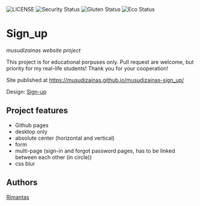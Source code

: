 ![LICENSE](https://img.shields.io/badge/license-MIT-blue.svg?style=flat-square)
![Security Status](https://img.shields.io/security-headers?label=Security&url=https%3A%2F%2Fgithub.com&style=flat-square)
![Gluten Status](https://img.shields.io/badge/Gluten-Free-green.svg)
![Eco Status](https://img.shields.io/badge/ECO-Friendly-green.svg)

# Sign_up

_musudizainas website project_

This project is for educational porpuses only. Pull request are welcome, but priority for my real-life students! Thank you for your cooperation!

Site published at https://musudizainas.github.io/musudizainas-sign_up/

Design: [Sign-up](https://cdn.discordapp.com/attachments/850245533838868480/850246368214908970/day1dr.png)

## Project features

- Github pages
- desktop only
- absolute center (horizontal and vertical)
- form
- multi-page (sign-in and forgot password pages, has to be linked between each other (in circle))
- css blur


## Authors

[Rimantas](https://github.com/belauzas)